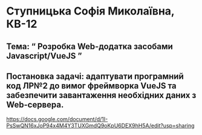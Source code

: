 # Ступницька Софія Миколаївна, КВ-12
## Тема: “ Розробка Web-додатка засобами Javascript/VueJS ”
## Постановка задачі: адаптувати програмний код ЛР№2 до вимог фреймворка VueJS та забезпечити завантаження необхідних даних з Web-сервера.
https://docs.google.com/document/d/1I-PsSwQN16xJoP94x4M4Y3TUXGmdQ9oKpU6DEX9hH5A/edit?usp=sharing
